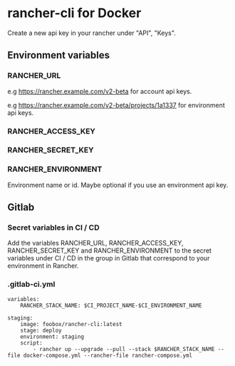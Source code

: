 # rancher-cli for Docker

Create a new api key in your rancher under "API", "Keys".

## Environment variables

### RANCHER_URL

e.g https://rancher.example.com/v2-beta for account api keys. 

e.g https://rancher.example.com/v2-beta/projects/1a1337 for environment api keys.

### RANCHER_ACCESS_KEY

### RANCHER_SECRET_KEY

### RANCHER_ENVIRONMENT

Environment name or id. Maybe optional if you use an environment api key.

## Gitlab

### Secret variables in CI / CD

Add the variables RANCHER_URL, RANCHER_ACCESS_KEY, RANCHER_SECRET_KEY and
RANCHER_ENVIRONMENT to the secret variables under CI / CD in the group in
Gitlab that correspond to your environment in Rancher.

### .gitlab-ci.yml 

    variables:
        RANCHER_STACK_NAME: $CI_PROJECT_NAME-$CI_ENVIRONMENT_NAME

    staging:
        image: foobox/rancher-cli:latest
        stage: deploy
        environment: staging
        script:
            - rancher up --upgrade --pull --stack $RANCHER_STACK_NAME --file docker-compose.yml --rancher-file rancher-compose.yml 
